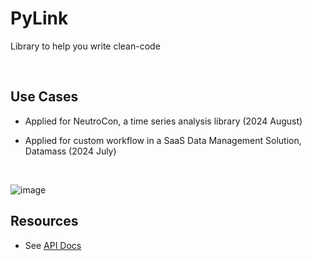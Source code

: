 # PyLink

Library to help you write clean-code

<br>

## Use Cases

* Applied for NeutroCon, a time series analysis library (2024 August)

* Applied for custom workflow in a SaaS Data Management Solution, Datamass (2024 July)

<br>

![image](https://github.com/user-attachments/assets/e96fce19-ca48-4af0-b618-c1d3e0af3529)

## Resources

* See [API Docs](https://link-api.notion.site/Link-API-Docs-532b815762d54814a6da676e325d5d39)
